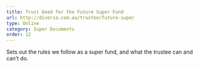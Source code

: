 ```yaml
---
title: Trust Deed for the Future Super Fund
url: http://diversa.com.au/trustee/future-super
type: Online
category: Super Documents
order: 12
---
```


Sets out the rules we follow as a super fund, and what the trustee can and can’t do.
